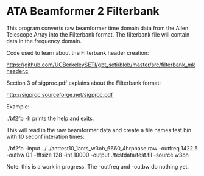 # ATA Beamformer 2 Filterbank

This program converts raw beamformer time domain data from the Allen Telescope Array into the Filterbank format. The filterbank file will contain data in the frequency domain.

Code used to learn about the Filterbank header creation:

https://github.com/UCBerkeleySETI/gbt_seti/blob/master/src/filterbank_mkheader.c

Section 3 of sigproc.pdf explains about the Filterbank format:

http://sigproc.sourceforge.net/sigproc.pdf

Example:

./bf2fb -h prints the help and exits.

This will read in the raw beamformer data and create a file names test.bin with 10 seconf interation times:

./bf2fb -input ../../anttest10_1ants_w3oh_6660_4hrphase.raw -outfreq 1422.5 -outbw 0.1 -fftsize 128 -int 10000 -output ./testdata/test.fil -source w3oh

Note: this is a work in progress. The -outfreq and -outbw do nothing yet.





